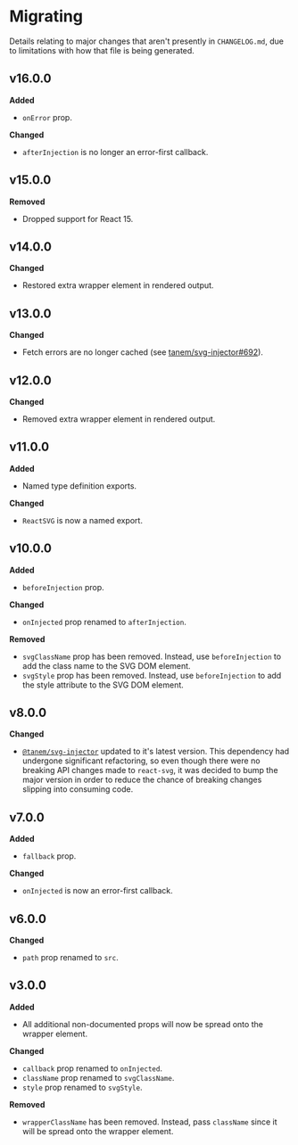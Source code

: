 # Migrating

Details relating to major changes that aren't presently in `CHANGELOG.md`, due to limitations with how that file is being generated.

## v16.0.0

**Added**

- `onError` prop.

**Changed**

- `afterInjection` is no longer an error-first callback.

## v15.0.0

**Removed**

- Dropped support for React 15. 

## v14.0.0

**Changed**

- Restored extra wrapper element in rendered output.

## v13.0.0

**Changed**

- Fetch errors are no longer cached (see [tanem/svg-injector#692](https://github.com/tanem/svg-injector/issues/692)).

## v12.0.0

**Changed**

- Removed extra wrapper element in rendered output.

## v11.0.0

**Added**

- Named type definition exports.

**Changed**

- `ReactSVG` is now a named export.

## v10.0.0

**Added**

- `beforeInjection` prop.

**Changed**

- `onInjected` prop renamed to `afterInjection`.

**Removed**

- `svgClassName` prop has been removed. Instead, use `beforeInjection` to add the class name to the SVG DOM element.
- `svgStyle` prop has been removed. Instead, use `beforeInjection` to add the style attribute to the SVG DOM element.

## v8.0.0

**Changed**

- [`@tanem/svg-injector`](https://github.com/tanem/svg-injector) updated to it's latest version. This dependency had undergone significant refactoring, so even though there were no breaking API changes made to `react-svg`, it was decided to bump the major version in order to reduce the chance of breaking changes slipping into consuming code.

## v7.0.0

**Added**

- `fallback` prop.

**Changed**

- `onInjected` is now an error-first callback.

## v6.0.0

**Changed**

- `path` prop renamed to `src`.

## v3.0.0

**Added**

- All additional non-documented props will now be spread onto the wrapper element.

**Changed**

- `callback` prop renamed to `onInjected`.
- `className` prop renamed to `svgClassName`.
- `style` prop renamed to `svgStyle`.

**Removed**

- `wrapperClassName` has been removed. Instead, pass `className` since it will be spread onto the wrapper element.

